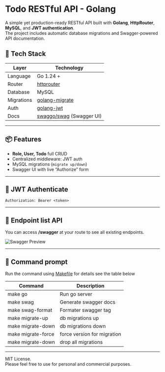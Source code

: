 # Todo RESTful API - Golang
A simple yet production-ready RESTful API built with **Golang**, **HttpRouter**, **MySQL**, and **JWT authentication**.  
The project includes automatic database migrations and Swagger-powered API documentation.

## 🚀 Tech Stack

| Layer          | Technology |
|----------------|------------|
| Language       | Go 1.24 +  |
| Router         | [httprouter](https://github.com/julienschmidt/httprouter) |
| Database       | MySQL |
| Migrations     | [golang-migrate](https://github.com/golang-migrate/migrate) |
| Auth           | [golang-jwt](https://github.com/golang-jwt/jwt) |
| Docs           | [swaggo/swag](https://github.com/swaggo/swag) (Swagger UI) |

---

## 📦 Features

- **Role, User, Todo** full CRUD
- Centralized middleware: JWT auth
- MySQL migrations (`migrate up/down`)
- Swagger UI with live “Authorize” form

---

## 🔐 JWT Authenticate

```Authorization: Bearer <token>```

---

## 🚀 Endpoint list API
You can access **/swagger** at your route to see all existing endpoints.

![Swagger Preview](assets/swagger.png)

---

## 🚀 Command prompt
Run the command using [Makefile](https://makefiletutorial.com/) for details see the table below

| Command               | Description |
|-----------------------|------------|
| make go               | Run go server |
| make swag             | Generate swagger docs |
| make swag-format      | Formater swagger tag |
| make migrate-up       | db migrations up |
| make migrate-down     | db migrations down |
| make migrate-force    | force version for migration |
| make migrate-down     | drop all migrations |

---


MIT License.  
Please feel free to use for personal and commercial purposes.


